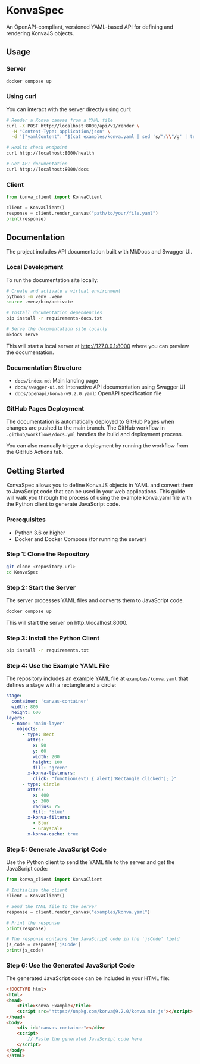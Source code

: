 # KonvaSpec

An OpenAPI-compliant, versioned YAML-based API for defining and rendering KonvaJS objects.

## Usage

### Server

```bash
docker compose up
```

### Using curl

You can interact with the server directly using curl:

```bash
# Render a Konva canvas from a YAML file
curl -X POST http://localhost:8000/api/v1/render \
  -H "Content-Type: application/json" \
  -d '{"yamlContent": "$(cat examples/konva.yaml | sed 's/"/\\"/g' | tr -d "\n")"}'  

# Health check endpoint
curl http://localhost:8000/health

# Get API documentation
curl http://localhost:8000/docs
```

### Client

```python
from konva_client import KonvaClient

client = KonvaClient()
response = client.render_canvas("path/to/your/file.yaml")
print(response)
```

## Documentation

The project includes API documentation built with MkDocs and Swagger UI.

### Local Development

To run the documentation site locally:

```bash
# Create and activate a virtual environment
python3 -m venv .venv
source .venv/bin/activate

# Install documentation dependencies
pip install -r requirements-docs.txt

# Serve the documentation site locally
mkdocs serve
```

This will start a local server at http://127.0.0.1:8000 where you can preview the documentation.

### Documentation Structure

- `docs/index.md`: Main landing page
- `docs/swagger-ui.md`: Interactive API documentation using Swagger UI
- `docs/openapi/konva-v9.2.0.yaml`: OpenAPI specification file

### GitHub Pages Deployment

The documentation is automatically deployed to GitHub Pages when changes are pushed to the main branch. The GitHub workflow in `.github/workflows/docs.yml` handles the build and deployment process.

You can also manually trigger a deployment by running the workflow from the GitHub Actions tab.

## Getting Started

KonvaSpec allows you to define KonvaJS objects in YAML and convert them to JavaScript code that can be used in your web applications. This guide will walk you through the process of using the example konva.yaml file with the Python client to generate JavaScript code.

### Prerequisites

- Python 3.6 or higher
- Docker and Docker Compose (for running the server)

### Step 1: Clone the Repository

```bash
git clone <repository-url>
cd KonvaSpec
```

### Step 2: Start the Server

The server processes YAML files and converts them to JavaScript code.

```bash
docker compose up
```

This will start the server on http://localhost:8000.

### Step 3: Install the Python Client

```bash
pip install -r requirements.txt
```

### Step 4: Use the Example YAML File

The repository includes an example YAML file at `examples/konva.yaml` that defines a stage with a rectangle and a circle:

```yaml
stage:
  container: 'canvas-container'
  width: 800
  height: 600
layers:
  - name: 'main-layer'
    objects:
      - type: Rect
        attrs:
          x: 50
          y: 60
          width: 200
          height: 100
          fill: 'green'
        x-konva-listeners:
          click: "function(evt) { alert('Rectangle clicked'); }"
      - type: Circle
        attrs:
          x: 400
          y: 300
          radius: 75
          fill: 'blue'
        x-konva-filters:
          - Blur
          - Grayscale
        x-konva-cache: true
```

### Step 5: Generate JavaScript Code

Use the Python client to send the YAML file to the server and get the JavaScript code:

```python
from konva_client import KonvaClient

# Initialize the client
client = KonvaClient()

# Send the YAML file to the server
response = client.render_canvas("examples/konva.yaml")

# Print the response
print(response)

# The response contains the JavaScript code in the 'jsCode' field
js_code = response['jsCode']
print(js_code)
```

### Step 6: Use the Generated JavaScript Code

The generated JavaScript code can be included in your HTML file:

```html
<!DOCTYPE html>
<html>
<head>
    <title>Konva Example</title>
    <script src="https://unpkg.com/konva@9.2.0/konva.min.js"></script>
</head>
<body>
    <div id="canvas-container"></div>
    <script>
        // Paste the generated JavaScript code here
    </script>
</body>
</html>
```